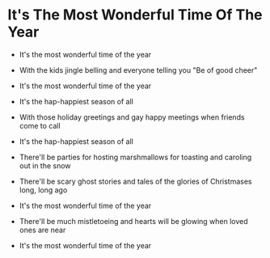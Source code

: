 # It's The Most Wonderful Time Of The Year

- It's the most wonderful time of the year
- With the kids jingle belling and everyone telling you "Be of good cheer"
- It's the most wonderful time of the year

- It's the hap-happiest season of all
- With those holiday greetings and gay happy meetings when friends come to call
- It's the hap-happiest season of all

- There'll be parties for hosting marshmallows for toasting and caroling out in the snow
- There'll be scary ghost stories and tales of the glories of Christmases long, long ago

- It's the most wonderful time of the year
- There'll be much mistletoeing and hearts will be glowing when loved ones are near
- It's the most wonderful time of the year

